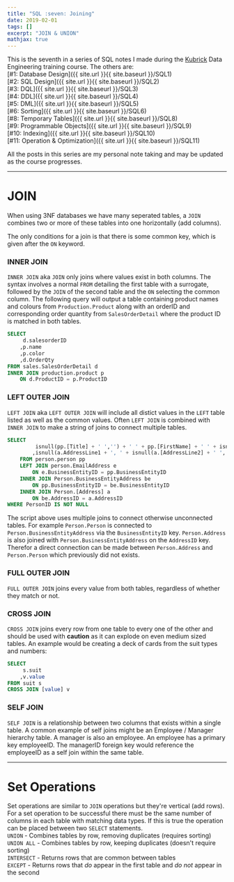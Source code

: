 ```yaml
---
title: "SQL :seven: Joining"
date: 2019-02-01
tags: []
excerpt: "JOIN & UNION"
mathjax: true
---
```


This is the seventh in a series of SQL notes I made during the [Kubrick](https://kubrickgroup.com/) Data Engineering training course. The others are:  
[#1: Database Design]({{ site.url }}{{ site.baseurl }}/SQL1)  
[#2: SQL Design]({{ site.url }}{{ site.baseurl }}/SQL2)  
[#3: DQL]({{ site.url }}{{ site.baseurl }}/SQL3)  
[#4: DDL]({{ site.url }}{{ site.baseurl }}/SQL4)  
[#5: DML]({{ site.url }}{{ site.baseurl }}/SQL5)  
[#6: Sorting]({{ site.url }}{{ site.baseurl }}/SQL6)  
[#8: Temporary Tables]({{ site.url }}{{ site.baseurl }}/SQL8)  
[#9: Programmable Objects]({{ site.url }}{{ site.baseurl }}/SQL9)  
[#10: Indexing]({{ site.url }}{{ site.baseurl }}/SQL10)  
[#11: Operation & Optimization]({{ site.url }}{{ site.baseurl }}/SQL11)  

All the posts in this series are my personal note taking and may be updated as the course progresses.  

---
# JOIN
When using 3NF databases we have many seperated tables, a `JOIN` combines two or more of these tables into one horizontally (add columns).  

The only conditions for a join is that there is some common key, which is given after the `ON` keyword.  

### INNER JOIN
`INNER JOIN` aka `JOIN` only joins where values exist in both columns. The syntax involves a normal `FROM` detailing the first table with a surrogate, followed by the `JOIN` of the second table and the `ON` selecting the common column. The following query will output a table containing product names and colours from `Production.Product` along with an orderID and corresponding order quantity from `SalesOrderDetail` where the product ID is matched in both tables.   

```sql
SELECT
	 d.salesorderID
	,p.name
	,p.color
	,d.OrderQty
FROM sales.SalesOrderDetail d
INNER JOIN production.product p
	ON d.ProductID = p.ProductID
```
### LEFT OUTER JOIN
`LEFT JOIN` aka `LEFT OUTER JOIN` will include all distict values in the `LEFT` table listed as well as the common values. Often `LEFT JOIN` is combined with `INNER JOIN` to make a string of joins to connect multiple tables.  
```SQL
SELECT 
		 isnull(pp.[Title] + ' ','') + ' ' + pp.[FirstName] + ' ' + isnull(pp.[MiddleName] + ' ','') + pp.[LastName] AS FullName
		,isnull(a.AddressLine1 + ', ' + isnull(a.[AddressLine2] + ' ','') + a.City + ', ' + a.PostalCode, 'N/A') AS [FullAddress]
	FROM person.person pp
	LEFT JOIN person.EmailAddress e
		ON e.BusinessEntityID = pp.BusinessEntityID
	INNER JOIN Person.BusinessEntityAddress be
		ON pp.BusinessEntityID = be.BusinessEntityID
	INNER JOIN Person.[Address] a
		ON be.AddressID = a.AddressID
WHERE PersonID IS NOT NULL
```
The script above uses multiple joins to connect otherwise unconnected tables. For example `Person.Person` is connected to `Person.BusinessEntityAddress` via the `BusinessEntityID` key. `Person.Address` is also joined with `Person.BusinessEntityAddress` on the `AddressID` key. Therefor a direct connection can be made between `Person.Address` and `Person.Person` which previously did not exists.  


### FULL OUTER JOIN
`FULL OUTER JOIN` joins every value from both tables, regardless of whether they match or not.  

### CROSS JOIN
`CROSS JOIN` joins every row from one table to every one of the other and should be used with **caution** as it can explode on even medium sized tables. An example would be creating a deck of cards from the suit types and numbers:  

```sql
SELECT
     s.suit
    ,v.value
FROM suit s
CROSS JOIN [value] v
```

### SELF JOIN
`SELF JOIN` is a relationship between two columns that exists within a single table. A common example of self joins might be an Employee / Manager hierarchy table. A manager is also an employee. An employee has a primary key employeeID. The managerID foreign key would reference the employeeID as a self join within the same table.  

---
# Set Operations
Set operations are similar to `JOIN` operations but they're vertical (add rows). For a set operation to be successful there must be the same number of columns in each table with matching data types. If this is true the operation can be placed between two `SELECT` statements.  
`UNION` - Combines tables by row, removing duplicates (requires sorting)  
`UNION ALL` - Combines tables by row, keeping duplicates (doesn't require sorting)  
`INTERSECT` - Returns rows that are common between tables  
`EXCEPT` - Returns rows that *do* appear in the first table and *do not* appear in the second  
